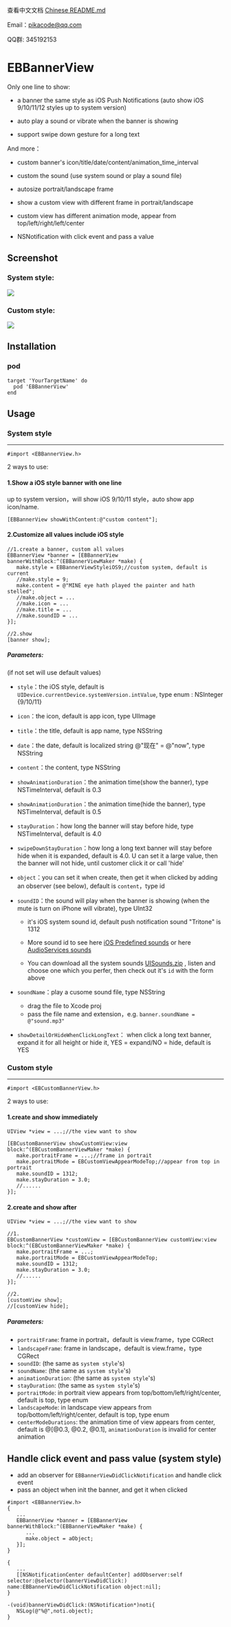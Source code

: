 查看中文文档 [Chinese README.md](/README_CHS.md)

Email：pikacode@qq.com

QQ群: 345192153



# EBBannerView

Only one line to show:

- a banner the same style as iOS Push Notifications (auto show iOS 9/10/11/12 styles up to system version)
- auto play a sound or vibrate when the banner is showing


- support swipe down gesture for a long text

And more：

- custom banner's icon/title/date/content/animation_time_interval
- custom the sound (use system sound or play a sound file)


- autosize portrait/landscape frame
- show a custom view with different frame in portrait/landscape
- custom view has different animation mode, appear from top/left/right/left/center


- NSNotification with click event and pass a value




## Screenshot

### System style:

  ![](screenshot/3.gif)



### Custom style:

  ![](screenshot/4.gif)



## Installation

### pod

	target 'YourTargetName' do
	  pod 'EBBannerView'
	end



## Usage


### System style

---

```objc
#import <EBBannerView.h>
```

2 ways to use:



#### 1.Show a iOS style banner with one line

up to system version，will show iOS 9/10/11 style，auto show app icon/name.

```objc
[EBBannerView showWithContent:@"custom content"];
```




#### 2.Customize all values include iOS style

```objc
//1.create a banner, custom all values
EBBannerView *banner = [EBBannerView bannerWithBlock:^(EBBannerViewMaker *make) {
   make.style = EBBannerViewStyleiOS9;//custom system, default is current
   //make.style = 9;
   make.content = @"MINE eye hath played the painter and hath stelled";
   //make.object = ...
   //make.icon = ...
   //make.title = ...
   //make.soundID = ...
}];
 
//2.show
[banner show];
```



##### Parameters: 

(if not set will use default values)

- `style`：the iOS style, default is `UIDevice.currentDevice.systemVersion.intValue`, type enum : NSInteger {9/10/11}
- `icon`：the icon, default is app icon, type UIImage
- `title`：the title, default is app name, type NSString
- `date`：the date, default is localized string @"现在" =  @"now", type NSString
- `content`：the content, type NSString
- `showAnimationDuration`：the animation time(show the banner), type NSTimeInterval, default is 0.3
- `showAnimationDuration`：the animation time(hide the banner), type NSTimeInterval, default is 0.5
- `stayDuration`：how long the banner will stay before hide, type NSTimeInterval, default is 4.0
- `swipeDownStayDuration`：how long a long text banner will stay before hide when it is expanded, default is 4.0. U can set it a large value, then the banner will not hide, until customer click it or call 'hide'
- `object`：you can set it when create, then get it when clicked by adding an observer (see below), default is `content`，type id
- `soundID`：the sound will play when the banner is showing (when the mute is turn on iPhone will vibrate), type UInt32

  - it's iOS system sound id, default push notification sound "Tritone" is 1312
  - More sound id to see here [iOS Predefined sounds](http://iphonedevwiki.net/index.php/AudioServices#) or here [AudioServices sounds](http://www.cocoachina.com/bbs/read.php?tid=134344)

  - You can download all the system sounds [UISounds.zip](/UISounds.zip) , listen and choose one which you perfer, then check out it's `id` with the form above
- `soundName`：play a cusome sound file, type NSString
  - drag the file to Xcode proj
  - pass the file name and extension，e.g. `banner.soundName = @"sound.mp3"` 
- `showDetailOrHideWhenClickLongText`： when click a long text banner, expand it for all height or hide it, YES = expand/NO = hide, default is YES




### Custom style

---

```objc
#import <EBCustomBannerView.h>
```

2 ways to use:



#### 1.create and show immediately

```objc
UIView *view = ...;//the view want to show

[EBCustomBannerView showCustomView:view block:^(EBCustomBannerViewMaker *make) {
   make.portraitFrame = ...;//frame in portrait
   make.portraitMode = EBCustomViewAppearModeTop;//appear from top in portrait
   make.soundID = 1312;
   make.stayDuration = 3.0;
   //......
}];
```



#### 2.create and show after

```objc
UIView *view = ...;//the view want to show

//1.
EBCustomBannerView *customView = [EBCustomBannerView customView:view block:^(EBCustomBannerViewMaker *make) {
   make.portraitFrame = ...;
   make.portraitMode = EBCustomViewAppearModeTop;
   make.soundID = 1312;
   make.stayDuration = 3.0;
   //......
}];

//2.
[customView show];
//[customView hide];
```



##### Parameters:

- `portraitFrame`:  frame in portrait，default is view.frame，type CGRect
- `landscapeFrame`: frame in landscape，default is view.frame，type CGRect
- `soundID`: (the same as `system style`'s)
- `soundName`: (the same as `system style`'s)
- `animationDuration`: (the same as `system style`'s)
- `stayDuration`: (the same as `system style`'s)
- `portraitMode`: in portrait view appears from top/bottom/left/right/center, default is top, type enum
- `landscapeMode`: in landscape view appears from top/bottom/left/right/center, default is top, type enum
- `centerModeDurations`: the animation time of view appears from center, default is @[@0.3, @0.2, @0.1],  `animationDuration` is invalid for center animation





## Handle click event and pass value (system style)

- add an observer for `EBBannerViewDidClickNotification` and handle click event
- pass an object when init the banner, and get it when clicked

```objc
#import <EBBannerView.h>
{
   ...
   EBBannerView *banner = [EBBannerView bannerWithBlock:^(EBBannerViewMaker *make) {
      ...
      make.object = aObject;
   }];
}

{
   ...
   [[NSNotificationCenter defaultCenter] addObserver:self selector:@selector(bannerViewDidClick:) name:EBBannerViewDidClickNotification object:nil];
}

-(void)bannerViewDidClick:(NSNotification*)noti{
   NSLog(@"%@",noti.object);
}
```
